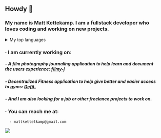 ## Howdy 👋

### My name is Matt Kettekamp. I am a fullstack developer who loves coding and working on new projects. 

  <details>
  <summary>My top languages</summary>

  | Rank | Languages |
  |-----:|-----------|
  |     1| Ruby      |
  |     2| Javascript|
  |     3| React     |

  </details>
  
  ### · I am currently working on: <br>
      
  ##### - A film photography journaling application to help learn and document the users experience: [filmy-j](https://github.com/mkettel/filmy)
  ##### - Decentralized Fitness application to help give better and easier access to gyms: [Defit.](https://github.com/Yishui7/-Whateverent)
  ##### - And I am also looking for a job or other freelance projects to work on. 
      

  ### · You can reach me at: <br>
  
      - mattkettelkamp@gmail.com

  <a href="https://github.com/mkettel/github-readme-stats">
    <img align="center" src="https://github-readme-stats.vercel.app/api?username=mkettel&show_icons=true&theme=transparent" />
  </a>

